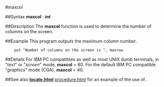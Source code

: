 
#maxcol

##Syntax
**maxcol** : **int**


##Description
The **maxcol** function is used to determine the number of columns on the screen.


##Example
This program outputs the maximum column number.

        put "Number of columns on the screen is ", maxrow
##Details
For IBM PC compatibles as well as most UNIX dumb terminals, in "_text_" or "_screen_" mode, **maxcol** = 80. For the default IBM PC compatible "_graphics_" mode (CGA), **maxcol** = 40.


##See also
**[locate.html](locate)** [procedure.html](procedure) for an example of the use of **[](maxcol)**.

